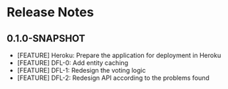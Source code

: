 # Release Notes

## 0.1.0-SNAPSHOT
* [FEATURE] Heroku: Prepare the application for deployment in Heroku
* [FEATURE] DFL-0: Add entity caching
* [FEATURE] DFL-1: Redesign the voting logic
* [FEATURE] DFL-2: Redesign API according to the problems found
